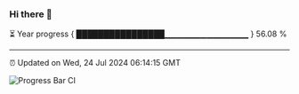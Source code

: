 ### Hi there 👋

⏳ Year progress { ████████████████▁▁▁▁▁▁▁▁▁▁▁▁▁▁ } 56.08 %

---

⏰ Updated on Wed, 24 Jul 2024 06:14:15 GMT

![Progress Bar CI](https://github.com/code-lakshay/GitHub-Actions-Demo/workflows/Progress%20Bar%20CI/badge.svg)

